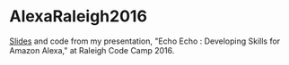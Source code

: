 # AlexaRaleigh2016
[Slides](https://github.com/jayhill/AlexaRaleigh2016/blob/master/EchoEchoSlides.pptx) and code from my presentation, "Echo Echo : Developing Skills for Amazon Alexa," at Raleigh Code Camp 2016.
